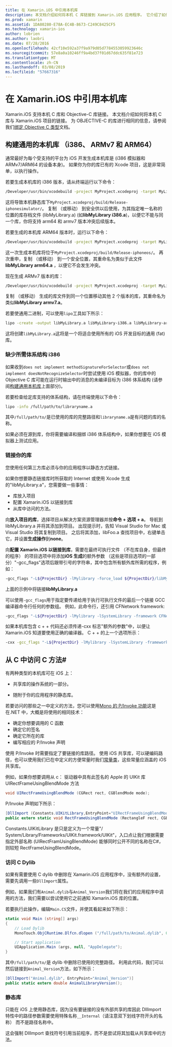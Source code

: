 ```yaml
---
title: 在 Xamarin.iOS 中引用本机库
description: 本文档介绍如何将本机 C 库链接到 Xamarin.iOS 应用程序。 它介绍了如何构建通用的本机库和访问 C 方法从C#。
ms.prod: xamarin
ms.assetid: 1DA80280-E78A-EC4B-8673-C249C8425CF5
ms.technology: xamarin-ios
author: lobrien
ms.author: laobri
ms.date: 07/28/2016
ms.openlocfilehash: 42cf10e592a37f9a979d05d7784553059923646c
ms.sourcegitcommit: 57e8a0a10246ff9a4bd37f01d67ddc635f81e723
ms.translationtype: MT
ms.contentlocale: zh-CN
ms.lasthandoff: 03/08/2019
ms.locfileid: "57667316"
---
```

# <a name="referencing-native-libraries-in-xamarinios"></a>在 Xamarin.iOS 中引用本机库

Xamarin.iOS 支持本机 C 库和 Objective-C 库链接。 本文档介绍如何将本机 C 库与 Xamarin.iOS 项目的链接。 为 OBJECTIVE-C 的库进行相同的信息，请参阅我们[绑定 Objective C 类型](~/ios/platform/binding-objective-c/index.md)文档。

<a name="building_native" />

## <a name="building-universal-native-libraries-i386-armv7-and-arm64"></a>构建通用的本机库 （i386、 ARMv7 和 ARM64）

通常最好为每个受支持的平台为 iOS 开发生成本机库是 (i386 模拟器和 ARMv7/ARM64 的设备本身)。 如果你为你的库已有的 Xcode 项目，这是非常简单，以执行操作。

若要生成本机库的 i386 版本，请从终端运行以下命令：

```bash
/Developer/usr/bin/xcodebuild -project MyProject.xcodeproj -target MyLibrary -sdk iphonesimulator -arch i386 -configuration Release clean build
```

这将导致本机静态库下`MyProject.xcodeproj/build/Release-iphonesimulator/`。 复制 （或移动） 到安全供以后使用，为其指定唯一名称的位置的库存档文件 (libMyLibrary.a) (如**libMyLibrary i386.a**)，以便它不能与同一个库，你将支持 arm64 和 armv7 版本冲突后续版本。

若要生成的本机库 ARM64 版本时，运行以下命令：

```bash
/Developer/usr/bin/xcodebuild -project MyProject.xcodeproj -target MyLibrary -sdk iphoneos -arch arm64 -configuration Release clean build
```

这一次生成本机库将位于`MyProject.xcodeproj/build/Release-iphoneos/`。 再次重申，复制 （或移动） 到一个安全位置，其重命名为类似于此文件**libMyLibrary arm64.a** ，以便它不会发生冲突。

现在生成 ARMv7 版本的库：

```bash
/Developer/usr/bin/xcodebuild -project MyProject.xcodeproj -target MyLibrary -sdk iphoneos -arch armv7 -configuration Release clean build
```

复制 （或移动） 生成的库文件到同一个位置移动其他 2 个版本的库，其重命名为类似**libMyLibrary armv7.a**。

若要使通用二进制，可以使用`lipo`工具如下所示：

```bash
lipo -create -output libMyLibrary.a libMyLibrary-i386.a libMyLibrary-arm64.a libMyLibrary-armv7.a
```

这将创建`libMyLibrary.a`这将是一个将适合使用所有的 iOS 开发目标的通用 (fat) 库。


### <a name="missing-required-architecture-i386"></a>缺少所需体系结构 i386

如果收到`does not implement methodSignatureForSelector`或`does not implement doesNotRecognizeSelector`时尝试使用 iOS 模拟器，你的库中的 Objective C 库可能在运行时输出中的消息的未编译目标为 i386 体系结构 (请参阅[构建通用本机库](#building_native)上面部分)。

若要检查给定库支持的体系结构，请在终端使用以下命令：

```bash
lipo -info /full/path/to/libraryname.a
```

其中`/full/path/to/`是已使用的库的完整路径和`libraryname.a`是有问题的库的名称。

如果必须在源到库，你将需要编译和捆绑 i386 体系结构中，如果你想要在 iOS 模拟器上测试应用。

### <a name="linking-your-library"></a>链接你的库

您使用任何第三方库必须与你的应用程序以静态方式链接。 

如果你想要静态链接库时所获取的 Internet 或使用 Xcode 生成的"libMyLibrary.a"，您需要做一些事情：

-  库放入项目
-  配置 Xamarin.iOS 以链接到库
-  从库中访问的方法。


向**放入项目的库**，选择项目从解决方案资源管理器并按**命令 + 选项 + a**。 导航到 libMyLibrary.a 并将其添加到项目。 出现提示时，告知 Visual Studio for Mac 或 Visual Studio 将其复制到项目。 之后将其添加，libFoo.a 查找项目中，右键单击它，并设置**生成操作**到**none**。

向**配置 Xamarin.iOS 以链接到库**，需要在最终可执行文件 （不在库自身，但最终的程序） 的项目选项中将添加**iOS 生成**的额外参数 （这些是项目选项的一部分）"-gcc_flags"选项后跟带引号的字符串，其中包含所有额外库所需的程序，例如：

```bash
-gcc_flags "-L${ProjectDir} -lMylibrary -force_load ${ProjectDir}/libMyLibrary.a"
```

上面的示例中将链接**libMyLibrary.a**

可以使用`-gcc_flags`用于指定要传递给用于执行可执行文件的最后一个链接 GCC 编译器命令行任何的参数组。 例如，此命令行，还引用 CFNetwork framework:

```bash
-gcc_flags "-L${ProjectDir} -lMylibrary -lSystemLibrary -framework CFNetwork -force_load ${ProjectDir}/libMyLibrary.a"
```

如果本机库包含 c + + 代码还必须传递-cxx 标志"额外的参数"中，以便让 Xamarin.iOS 知道要使用正确的编译器。 C + + 的上一个选项所示：

```bash
-cxx -gcc_flags "-L${ProjectDir} -lMylibrary -lSystemLibrary -framework CFNetwork -force_load ${ProjectDir}/libMyLibrary.a"
```

<a name="Accessing_C_Methods_from_C#" />

## <a name="accessing-c-methods-from-c35"></a>从 C 中访问 C 方法&#35;

有两种类型的本机库可在 iOS 上：

-  共享库的操作系统的一部分。

-  随附于你的应用程序的静态库。


若要访问的那些之一中定义的方法，您可以使用[Mono 的 P/Invoke 功能](https://www.mono-project.com/docs/advanced/pinvoke/)这是在.NET 中，大概是将使用的相同技术：

-  确定你想要调用的 C 函数
-  确定它的签名
-  确定它所在的库
-  编写相应的 P/Invoke 声明


使用 P/Invoke 时需要指定了要链接的库路径。 使用 iOS 共享库，可以硬编码路径，也可以使用我们已在中定义的方便常量时我们[常量类](https://developer.xamarin.com/api/type/Constants/)，这些常量应涵盖的 iOS 共享库。

例如，如果你想要调用从 c： 驱动器中具有此签名的 Apple 的 UIKit 库 UIRectFrameUsingBlendMode 方法

```csharp
void UIRectFrameUsingBlendMode (CGRect rect, CGBlendMode mode);
```

P/Invoke 声明如下所示：

```csharp
[DllImport (Constants.UIKitLibrary,EntryPoint="UIRectFrameUsingBlendMode")]
public extern static void RectFrameUsingBlendMode (RectangleF rect, CGBlendMode blendMode);
```

Constants.UIKitLibrary 是只是定义为一个常量"/ System/Library/Frameworks/UIKit.framework/UIKit"，入口点让我们根据需要指定外部名称 (UIRectFramUsingBlendMode) 能够同时公开不同的名称在C#，则较短 RectFrameUsingBlendMode。

<a name="Accessing_C_Dylibs" />

### <a name="accessing-c-dylibs"></a>访问 C Dylib

如果有需要使用 C dylib 中删除在 Xamarin.iOS 应用程序中，没有额外的设置，需要先调用一些`DllImport`属性。

例如，如果我们有`Animal.dylib`与`Animal_Version`我们将在我们的应用程序中调用的方法，我们需要以尝试使用它之前通知 Xamarin.iOS 库的位置。

若要执行此操作，编辑`Main.CS`文件，并使其看起来如下所示：

```csharp
static void Main (string[] args)
{
    // Load Dylib
    MonoTouch.ObjCRuntime.Dlfcn.dlopen ("/full/path/to/Animal.dylib", 0);

    // Start application
    UIApplication.Main (args, null, "AppDelegate");
}
```

其中`/full/path/to/`是 dylib 中删除已使用的完整路径。 利用此代码，我们可以然后链接到`Animal_Version`方法，如下所示：

```csharp
[DllImport("Animal.dylib", EntryPoint="Animal_Version")]
public static extern double AnimalLibraryVersion();
```

<a name="Static_Libraries" />

### <a name="static-libraries"></a>静态库

只能在 iOS 上使用静态库，因为没有要链接的没有外部共享的库因此 DllImport 特性中的路径参数需要使用特殊名称`__Internal`（请注意双下划线字符开头的名称） 而不是路径名称中。

这会强制 DllImport 查找符号引用当前程序，而不是尝试将其加载从共享库中的方法。


